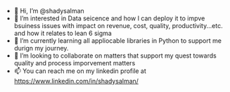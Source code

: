 - 👋 Hi, I’m @shadysalman
- 👀 I’m interested in Data seicence and how I can deploy it to impve bsuiness issues with impact on revenue, cost, quality, productivity...etc. and how it relates to lean 6 sigma
- 🌱 I’m currently learning all appliocable libraries in Python to support me durign my journey.
- 💞️ I’m looking to collaborate on matters that support my quest towards quality and process imporvement matters
- 📫 You can reach me on my linkedin profile at https://www.linkedin.com/in/shadysalman/

<!---
shadysalman/shadysalman is a ✨ special ✨ repository because its `README.md` (this file) appears on your GitHub profile.
You can click the Preview link to take a look at your changes.
--->
